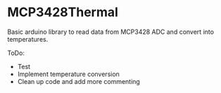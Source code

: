 # MCP3428Thermal

Basic arduino library to read data from MCP3428 ADC and convert into temperatures.

ToDo:
- Test
- Implement temperature conversion
- Clean up code and add more commenting
